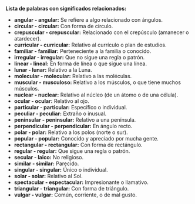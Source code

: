 

**Lista de palabras con significados relacionados:**

*   **angular - angular:**  Se refiere a algo relacionado con ángulos.
*   **circular - circular:** Con forma de círculo.
*   **crepuscular - crepuscular:** Relacionado con el crepúsculo (amanecer o atardecer).
*   **curricular - curricular:** Relativo al currículo o plan de estudios.
*   **familiar - familiar:**  Perteneciente a la familia o conocido.
*   **irregular - irregular:**  Que no sigue una regla o patrón.
*   **linear - lineal:**  En forma de línea o que sigue una línea.
*   **lunar - lunar:**  Relativo a la Luna.
*   **molecular - molecular:**  Relativo a las moléculas.
*   **muscular - musculoso:** Relativo a los músculos, o que tiene muchos músculos.
*   **nuclear - nuclear:**  Relativo al núcleo (de un átomo o de una célula).
*   **ocular - ocular:**  Relativo al ojo.
*   **particular - particular:**  Específico o individual.
*   **peculiar - peculiar:**  Extraño o inusual.
*   **peninsular - peninsular:**  Relativo a una península.
*   **perpendicular - perpendicular:**  En ángulo recto.
*   **polar - polar:**  Relativo a los polos (norte o sur).
*   **popular - popular:**  Conocido y apreciado por mucha gente.
*   **rectangular - rectangular:**  Con forma de rectángulo.
*   **regular - regular:**  Que sigue una regla o patrón.
*   **secular - laico:**  No religioso.
*   **similar - similar:**  Parecido.
*   **singular - singular:**  Único o individual.
*   **solar - solar:**  Relativo al Sol.
*   **spectacular - espectacular:**  Impresionante o llamativo.
*   **triangular - triangular:**  Con forma de triángulo.
*   **vulgar - vulgar:**  Común, corriente, o de mal gusto.

